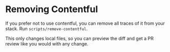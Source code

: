 # Removing Contentful

If you prefer not to use contentful, you can remove all traces of it from your stack. Run `scripts/remove-contentful`.

This only changes local files, so you can preview the diff and get a PR review like you would with any change.
